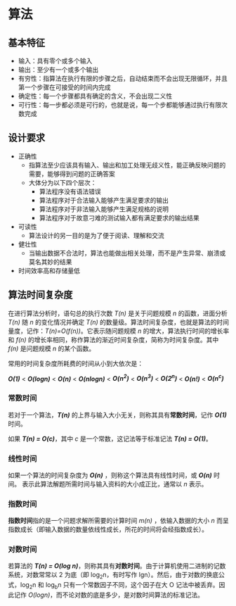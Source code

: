 # 算法

## 基本特征

- 输入：具有零个或多个输入
- 输出：至少有一个或多个输出
- 有穷性：指算法在执行有限的步骤之后，自动结束而不会出现无限循环，并且第一个步骤在可接受的时间内完成
- 确定性：每一个步骤都具有确定的含义，不会出现二义性
- 可行性：每一步都必须是可行的，也就是说，每一个步都能够通过执行有限次数完成

## 设计要求

- 正确性
  - 指算法至少应该具有输入、输出和加工处理无歧义性，能正确反映问题的需要，能够得到问题的正确答案
  - 大体分为以下四个层次：
    - 算法程序没有语法错误
    - 算法程序对于合法输入能够产生满足要求的输出
    - 算法程序对于非法输入能够产生满足规格的说明
    - 算法程序对于故意刁难的测试输入都有满足要求的输出结果
- 可读性
  - 算法设计的另一目的是为了便于阅读、理解和交流
- 健壮性
  - 当输出数据不合法时，算法也能做出相关处理，而不是产生异常、崩溃或莫名其妙的结果
- 时间效率高和存储量低

## 算法时间复杂度

在进行算法分析时，语句总的执行次数 *T(n)* 是关于问题规模 *n* 的函数，进面分析 *T(n)* 随 *n* 的变化情况并确定 *T(n)* 的数量级。算法时间复杂度，也就是算法的时间量度，记作：*T(n)=O(f(n))*。它表示随问题规模 *n* 的增大，算法执行时间的增长率和 *f(n)* 的增长率相同，称作算法的渐近时间复杂度，简称为时间复杂度。其中 *f(n)* 是问题规模 *n* 的某个函数。

常用的时间复杂度所耗费的时间从小到大依次是：

**_O(1)_** < **_O(logn)_** < **_O(n)_** < **_O(nlogn)_** < **_O(n<sup>2</sup>)_** < **_O(n<sup>3</sup>)_** < **_O(2<sup>n</sup>)_** < **_O(n!)_** < **_O(n<sup>c</sup>)_**

### 常数时间

若对于一个算法，**_T(n)_** 的上界与输入大小无关，则称其具有**常数时间**，记作 **_O(1)_** 时间。

如果 **_T(n) = O(c)_**，其中 _c_ 是一个常数，这记法等于标准记法 **_T(n) = O(1)_**。

### 线性时间

如果一个算法的时间复杂度为 **_O(n)_** ，则称这个算法具有线性时间，或 **_O(n)_** 时间。 表示此算法解题所需时间与输入资料的大小成正比，通常以 _n_ 表示。

### 指数时间

**指数时间**指的是一个问题求解所需要的计算时间 _m(n)_ ，依输入数据的大小 _n_ 而呈指数成长（即输入数据的数量依线性成长，所花的时间将会经指数成长）。

### 对数时间

若算法的 **_T(n) = O(log n)_**，则称其具有**对数时间**。由于计算机使用二进制的记数系统，对数常常以 2 为底（即 log<sub>2</sub>n，有时写作 lgn）。然后，由于对数的换底公式，log<sub>2</sub>n 和 log<sub>b</sub>n 只有一个常数因子不同，这个因子在大 O 记法中被丢弃。因此记作 *O(logn)*，而不论对数的底是多少，是对数时间算法的标准记法。

